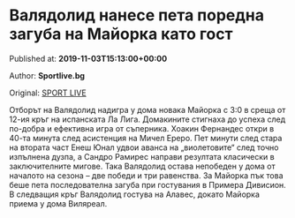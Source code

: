 
# Валядолид нанесе пета поредна загуба на Майорка като гост

Published at: **2019-11-03T15:13:00+00:00**

Author: **Sportlive.bg**

Original: [SPORT LIVE](https://www.sportlive.bg/worldfootball/spain/valqdolid-nanese-peta-poredna-zaguba-na-majorka-kato-gost-1391331.html)

Отборът на Валядолид надигра у дома новака Майорка с 3:0 в среща от 12-ия кръг на испанската Ла Лига. Домакините стигнаха до успеха след по-добра и ефективна игра от съперника.
Хоакин Фернандес откри в 40-та минута след асистенция на Мичел Ереро. Пет минути след стара на втората част Енеш Юнал удвои аванса на „виолетовите“ след точно изпълнена дузпа, а Сандро Рамирес направи резултата класически в заключителните мигове.
Така Валядолид остава непобеден у дома от началото на сезона – две победи и три равенства. За Майорка пък това беше пета последователна загуба при гостувания в Примера Дивисион. В следващия кръг Валядолид гостува на Алавес, докато Майорка приема у дома Виляреал.
